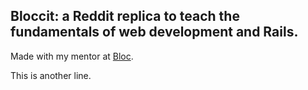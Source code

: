 ## Bloccit: a Reddit replica to teach the fundamentals of web development and Rails.

Made with my mentor at [Bloc](http://bloc.io).

This is another line. 
